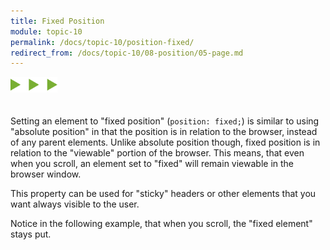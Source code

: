 ```yaml
---
title: Fixed Position
module: topic-10
permalink: /docs/topic-10/position-fixed/
redirect_from: /docs/topic-10/08-position/05-page.md
---
```


<img src="./../../../img/arrow-divider.svg" style="width: 75px; border: none; margin: 0px 0 20px 0" />

Setting an element to "fixed position" (`position: fixed;`) is similar to using "absolute position" in that the position is in relation to the browser, instead of any parent elements. Unlike absolute position though, fixed position is in relation to the "viewable" portion of the browser. This means, that even when you scroll, an element set to "fixed" will remain viewable in the browser window.

This property can be used for "sticky" headers or other elements that you want always visible to the user.

Notice in the following example, that when you scroll, the "fixed element" stays put.

<div class="codepen-embed">
  <p data-height="600" data-theme-id="30567" data-slug-hash="eegXxR" data-default-tab="css,result" data-user="Media-Ed-Online" data-embed-version="2" data-pen-title="[Topic-09] Position, Pt. 3" class="codepen"></p>
</div>
